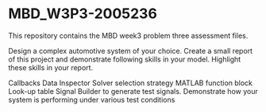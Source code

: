 # MBD_W3P3-2005236
This repository contains the MBD week3 problem three assessment files.

Design a complex automotive system of your choice. Create a small report of this project and demonstrate following skills in your model. Highlight these skills in your report.

Callbacks
Data Inspector
Solver selection strategy
MATLAB function block
Look-up table
Signal Builder to generate test signals. Demonstrate how your system is performing under various test conditions

